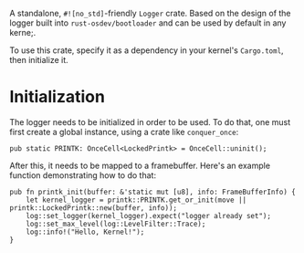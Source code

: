 A standalone, `#![no_std]`-friendly `Logger` crate.
 Based on the design of the logger built into `rust-osdev/bootloader` and can be used by default in any kerne;.

 To use this crate, specify it as a dependency in your kernel's `Cargo.toml`, then initialize it.

 # Initialization
The logger needs to be initialized in order to be used. To do that, one must first create a global instance, using a crate like `conquer_once`:
```
pub static PRINTK: OnceCell<LockedPrintk> = OnceCell::uninit();
```
After this, it needs to be mapped to a framebuffer. Here's an example function demonstrating how to do that:
```
pub fn printk_init(buffer: &'static mut [u8], info: FrameBufferInfo) {
    let kernel_logger = printk::PRINTK.get_or_init(move || printk::LockedPrintk::new(buffer, info));
    log::set_logger(kernel_logger).expect("logger already set");
    log::set_max_level(log::LevelFilter::Trace);
    log::info!("Hello, Kernel!");
}
```